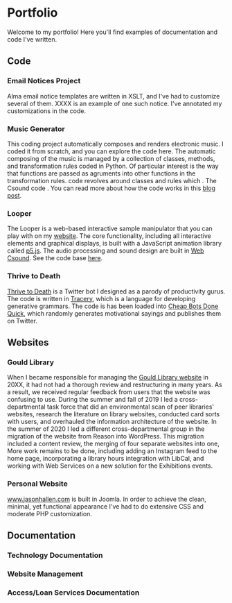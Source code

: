 # Portfolio
Welcome to my portfolio!  Here you'll find examples of documentation and code I've written.

## Code

### Email Notices Project
Alma email notice templates are written in XSLT, and I've had to customize several of them.  XXXX is an example of one such notice.  I've annotated my customizations in the code.

### Music Generator
This coding project automatically composes and renders electronic music.  I coded it from scratch, and you can explore the code here.  The automatic composing of the music is managed by a collection of classes, methods, and transformation rules coded in Python.  Of particular interest is the way that functions are passed as agruments into other functions in the transformation rules.  code revolves around classes and rules which .  The Csound code .  You can read more about how the code works in this [blog post](LINK).

### Looper
The Looper is a web-based interactive sample manipulator that you can play with on my [website](LINK).  The core functionality, including all interactive elements and graphical displays, is built with a JavaScript animation library called [p5.js](LINK).  The audio processing and sound design are built in [Web Csound](LINK).  See the code base [here](LINK).

### Thrive to Death
[Thrive to Death](LINK) is a Twitter bot I designed as a parody of productivity gurus.  The code is written in [Tracery](LINK), which is a language for developing generative grammars.  The code is has been loaded into [Cheap Bots Done Quick](LINK), which randomly generates motivational sayings and publishes them on Twitter. 

## Websites

### Gould Library
When I became responsible for managing the [Gould Library website](LINK) in 20XX, it had not had a thorough review and restructuring in many years.  As a result, we received regular feedback from users that the website was confusing to use.  During the summer and fall of 2019 I led a cross-departmental task force that did an environmental scan of peer libraries' websites, research the literature on library websites, conducted card sorts with users, and overhauled the information architecture of the website.  In the summer of 2020 I led a different cross-departmental group in the migration of the website from Reason into WordPress.  This migration included a content review, the merging of four separate websites into one, More work remains to be done, including adding an Instagram feed to the home page, incorporating a library hours integration with LibCal, and working with Web Services on a new solution for the Exhibitions events.

### Personal Website
www.jasonhallen.com is built in Joomla.  In order to achieve the clean, minimal, yet functional appearance I've had to do extensive CSS and moderate PHP customization.

## Documentation

### Technology Documentation

### Website Management

### Access/Loan Services Documentation
